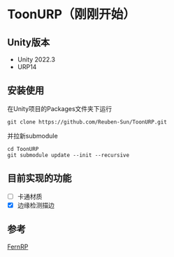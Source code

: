 # ToonURP（刚刚开始）

## Unity版本

 - Unity 2022.3
 - URP14

## 安装使用

在Unity项目的Packages文件夹下运行

```
git clone https://github.com/Reuben-Sun/ToonURP.git
```

并拉新submodule

```
cd ToonURP
git submodule update --init --recursive
```

## 目前实现的功能

- [ ] 卡通材质
- [x] 边缘检测描边 

## 参考

[FernRP](https://github.com/FernRP/FernRPExample)